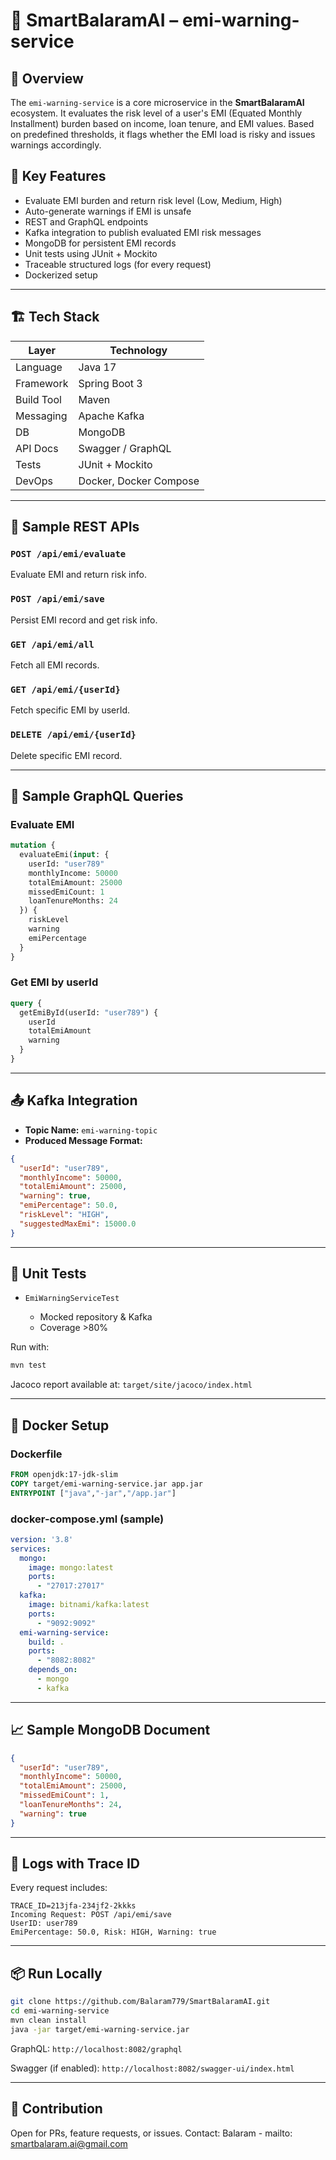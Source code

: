# 📘 SmartBalaramAI – emi-warning-service

## 🧠 Overview

The `emi-warning-service` is a core microservice in the **SmartBalaramAI** ecosystem. It evaluates the risk level of a user's EMI (Equated Monthly Installment) burden based on income, loan tenure, and EMI values. Based on predefined thresholds, it flags whether the EMI load is risky and issues warnings accordingly.

## 🚀 Key Features

* Evaluate EMI burden and return risk level (Low, Medium, High)
* Auto-generate warnings if EMI is unsafe
* REST and GraphQL endpoints
* Kafka integration to publish evaluated EMI risk messages
* MongoDB for persistent EMI records
* Unit tests using JUnit + Mockito
* Traceable structured logs (for every request)
* Dockerized setup

---

## 🏗 Tech Stack

| Layer      | Technology             |
| ---------- | ---------------------- |
| Language   | Java 17                |
| Framework  | Spring Boot 3          |
| Build Tool | Maven                  |
| Messaging  | Apache Kafka           |
| DB         | MongoDB                |
| API Docs   | Swagger / GraphQL      |
| Tests      | JUnit + Mockito        |
| DevOps     | Docker, Docker Compose |

---

## 🧪 Sample REST APIs

### `POST /api/emi/evaluate`

Evaluate EMI and return risk info.

### `POST /api/emi/save`

Persist EMI record and get risk info.

### `GET /api/emi/all`

Fetch all EMI records.

### `GET /api/emi/{userId}`

Fetch specific EMI by userId.

### `DELETE /api/emi/{userId}`

Delete specific EMI record.

---

## 🧪 Sample GraphQL Queries

### Evaluate EMI

```graphql
mutation {
  evaluateEmi(input: {
    userId: "user789"
    monthlyIncome: 50000
    totalEmiAmount: 25000
    missedEmiCount: 1
    loanTenureMonths: 24
  }) {
    riskLevel
    warning
    emiPercentage
  }
}
```

### Get EMI by userId

```graphql
query {
  getEmiById(userId: "user789") {
    userId
    totalEmiAmount
    warning
  }
}
```

---

## 📤 Kafka Integration

* **Topic Name:** `emi-warning-topic`
* **Produced Message Format:**

```json
{
  "userId": "user789",
  "monthlyIncome": 50000,
  "totalEmiAmount": 25000,
  "warning": true,
  "emiPercentage": 50.0,
  "riskLevel": "HIGH",
  "suggestedMaxEmi": 15000.0
}
```

---

## 🧪 Unit Tests

* `EmiWarningServiceTest`

  * Mocked repository & Kafka
  * Coverage >80%

Run with:

```bash
mvn test
```

Jacoco report available at:
`target/site/jacoco/index.html`

---

## 🐳 Docker Setup

### Dockerfile

```dockerfile
FROM openjdk:17-jdk-slim
COPY target/emi-warning-service.jar app.jar
ENTRYPOINT ["java","-jar","/app.jar"]
```

### docker-compose.yml (sample)

```yaml
version: '3.8'
services:
  mongo:
    image: mongo:latest
    ports:
      - "27017:27017"
  kafka:
    image: bitnami/kafka:latest
    ports:
      - "9092:9092"
  emi-warning-service:
    build: .
    ports:
      - "8082:8082"
    depends_on:
      - mongo
      - kafka
```

---

## 📈 Sample MongoDB Document

```json
{
  "userId": "user789",
  "monthlyIncome": 50000,
  "totalEmiAmount": 25000,
  "missedEmiCount": 1,
  "loanTenureMonths": 24,
  "warning": true
}
```

---

## 🧾 Logs with Trace ID

Every request includes:

```text
TRACE_ID=213jfa-234jf2-2kkks
Incoming Request: POST /api/emi/save
UserID: user789
EmiPercentage: 50.0, Risk: HIGH, Warning: true
```

---

## 📦 Run Locally

```bash
git clone https://github.com/Balaram779/SmartBalaramAI.git
cd emi-warning-service
mvn clean install
java -jar target/emi-warning-service.jar
```

GraphQL: `http://localhost:8082/graphql`

Swagger (if enabled): `http://localhost:8082/swagger-ui/index.html`

---

## 🤝 Contribution

Open for PRs, feature requests, or issues.
Contact: Balaram - mailto: smartbalaram.ai@gmail.com 
